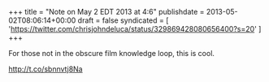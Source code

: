 +++
title = "Note on May 2 EDT 2013 at 4:6"
publishdate = 2013-05-02T08:06:14+00:00
draft = false
syndicated = [ 'https://twitter.com/chrisjohndeluca/status/329869428080656400?s=20' ]
+++

For those not in the obscure film knowledge loop, this is cool. 

http://t.co/sbnnvtj8Na

